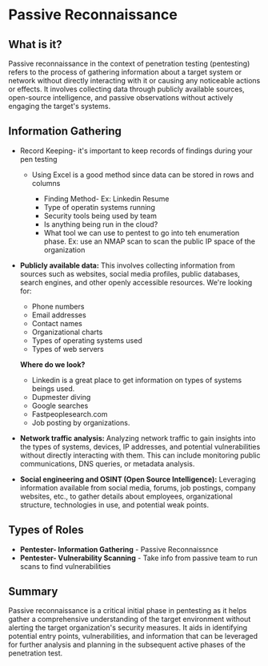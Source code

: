 # Passive Reconnaissance

## What is it?

 Passive reconnaissance in the context of penetration testing (pentesting) refers to the process of gathering information about a target system or network without directly interacting with it or causing any noticeable actions or effects. It involves collecting data through publicly available sources, open-source intelligence, and passive observations without actively engaging the target's systems.

## Information Gathering

- Record Keeping- it's important to keep records of findings during your pen testing

     - Using Excel is a good method since data can be stored in rows and columns
    
        - Finding Method- Ex: Linkedin Resume 
        - Type of operatin systems running
        - Security tools being used by team
        - Is anything being run in the cloud? 
        - What tool we can use to pentest to go into teh enumeration phase. Ex: use an NMAP scan to scan the public IP space of the organization


- **Publicly available data:** This involves collecting information from sources such as websites, social media profiles, public databases, search engines, and other openly accessible resources. We're looking for:

    - Phone numbers
    - Email addresses
    - Contact names
    - Organizational charts
    - Types of operating systems used
    - Types of web servers

    **Where do we look?**
    - Linkedin is a great place to get information on types of systems beings used. 
    - Dupmester diving
    - Google searches
    - Fastpeoplesearch.com
    - Job posting by organizations.

- **Network traffic analysis:** Analyzing network traffic to gain insights into the types of systems, devices, IP addresses, and potential vulnerabilities without directly interacting with them. This can include monitoring public communications, DNS queries, or metadata analysis.

- **Social engineering and OSINT (Open Source Intelligence):** Leveraging information available from social media, forums, job postings, company websites, etc., to gather details about employees, organizational structure, technologies in use, and potential weak points.

## Types of Roles 

- **Pentester- Information Gathering** - Passive Reconnaissnce
- **Pentester- Vulnerability Scanning** - Take info from passive team to run scans to find vulnerabilities

## Summary
Passive reconnaissance is a critical initial phase in pentesting as it helps gather a comprehensive understanding of the target environment without alerting the target organization's security measures. It aids in identifying potential entry points, vulnerabilities, and information that can be leveraged for further analysis and planning in the subsequent active phases of the penetration test.
